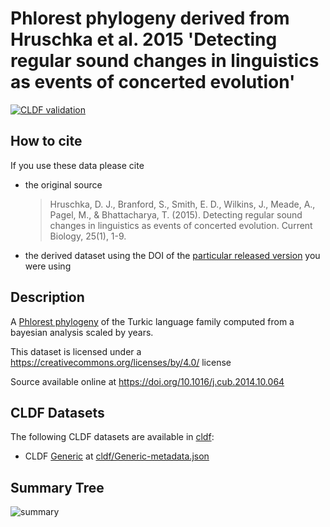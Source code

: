 # Phlorest phylogeny derived from Hruschka et al. 2015 'Detecting regular sound changes in linguistics as events of concerted evolution'

[![CLDF validation](https://github.com/phlorest/hruschka_et_al2015/workflows/CLDF-validation/badge.svg)](https://github.com/phlorest/hruschka_et_al2015/actions?query=workflow%3ACLDF-validation)

## How to cite

If you use these data please cite
- the original source
  > Hruschka, D. J., Branford, S., Smith, E. D., Wilkins, J., Meade, A., Pagel, M., & Bhattacharya, T. (2015). Detecting regular sound changes in linguistics as events of concerted evolution. Current Biology, 25(1), 1-9.
- the derived dataset using the DOI of the [particular released version](../../releases/) you were using

## Description

A [Phlorest phylogeny](https://github.com/phlorest) of the Turkic language family computed from a bayesian analysis scaled by years.


This dataset is licensed under a https://creativecommons.org/licenses/by/4.0/ license

Source available online at https://doi.org/10.1016/j.cub.2014.10.064


## CLDF Datasets

The following CLDF datasets are available in [cldf](cldf):

- CLDF [Generic](https://github.com/cldf/cldf/tree/master/modules/Generic) at [cldf/Generic-metadata.json](cldf/Generic-metadata.json)

## Summary Tree

![summary](https://raw.githubusercontent.com/phlorest/hruschka_et_al2015/main/summary_tree.svg)
